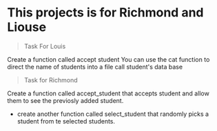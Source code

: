 # This projects is for Richmond and Liouse
 > Task For Louis


Create a function called accept student
You can use the cat function to direct the name of students into a file call student's data base

> Task for Richmond
>
Create a function called accept_student that accepts student and allow them to see the previosly added student.

- create another function called select_student that randomly picks a student from te selected students.
